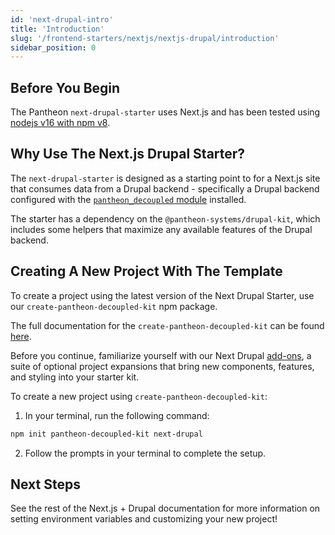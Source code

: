 ```yaml
---
id: 'next-drupal-intro'
title: 'Introduction'
slug: '/frontend-starters/nextjs/nextjs-drupal/introduction'
sidebar_position: 0
---
```


## Before You Begin

The Pantheon `next-drupal-starter` uses Next.js and has been tested using
[nodejs v16 with npm v8](https://nodejs.org/en/download/).

## Why Use The Next.js Drupal Starter?

The `next-drupal-starter` is designed as a starting point to for a Next.js site
that consumes data from a Drupal backend - specifically a Drupal backend
configured with the
[`pantheon_decoupled` module](https://www.drupal.org/project/pantheon_decoupled)
installed.

The starter has a dependency on the `@pantheon-systems/drupal-kit`, which
includes some helpers that maximize any available features of the Drupal
backend.

## Creating A New Project With The Template

To create a project using the latest version of the Next Drupal Starter, use our
`create-pantheon-decoupled-kit` npm package.

The full documentation for the `create-pantheon-decoupled-kit` can be found
[here](https://decoupledkit.pantheon.io/docs/frontend-starters/using-the-cli).

Before you continue, familiarize yourself with our Next Drupal
[add-ons](https://live-decoupled-kit-docs-canary.appa.pantheon.site/docs/frontend-starters/nextjs/nextjs-drupal/add-ons),
a suite of optional project expansions that bring new components, features, and
styling into your starter kit.

To create a new project using `create-pantheon-decoupled-kit`:

1. In your terminal, run the following command:

```bash
npm init pantheon-decoupled-kit next-drupal
```

2. Follow the prompts in your terminal to complete the setup.

## Next Steps

See the rest of the Next.js + Drupal documentation for more information on
setting environment variables and customizing your new project!
